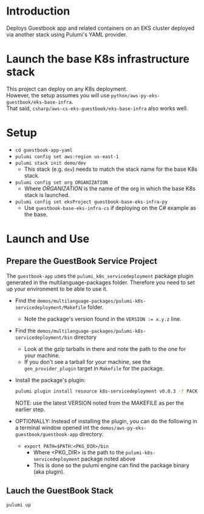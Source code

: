# Introduction
Deploys Guestbook app and related containers on an EKS cluster deployed via another stack 
using Pulumi's YAML provider.

# Launch the base K8s infrastructure stack
This project can deploy on any K8s deployment.  
However, the setup assumes you will use `python/aws-py-eks-guestbook/eks-base-infra`.  
That said, `csharp/aws-cs-eks-guestbook/eks-base-infra` also works well.

# Setup
- `cd guestbook-app-yaml`
- `pulumi config set aws:region us-east-1`
- `pulumi stack init demo/dev` 
  - This stack (e.g. `dev`) needs to match the stack name for the base K8s stack.
- `pulumi config set org ORGANIZATION`
  - Where *ORGANIZATION* is the name of the org in which the base K8s stack is launched.
- `pulumi config set eksProject guestbook-base-eks-infra-py`
  - Use `guestbook-base-eks-infra-cs` if deploying on the C# example as the base.

# Launch and Use
## Prepare the GuestBook Service Project
The `guestbook-app` uses the `pulumi_k8s_servicedeployment` package plugin generated in the multilanguage-packages folder. Therefore you need to set up your environment to be able to use it. 
- Find the `demos/multilanguage-packages/pulumi-k8s-servicedeployment/Makefile` folder.
  - Note the package's version found in the `VERSION := x.y.z` line.
- Find the `demos/multilanguage-packages/pulumi-k8s-servicedeployment/bin` directory
  - Look at the gzip tarballs in there and note the path to the one for your machine.
  - If you don't see a tarball for your machine, see the `gen_provider_plugin` target in `Makefile` for the package.
- Install the package's plugin:
  ```bash
  pulumi plugin install resource k8s-servicedeployment v0.0.3 -f PACKAGE_TARBALL_NOTED_ABOVE
  ```
  NOTE: use the latest VERSION noted from the MAKEFILE as per the earlier step.

- OPTIONALLY: Instead of installing the plugin, you can do the following in a terminal window opened int the `demos/aws-py-eks-guestbook/guestbook-app` directory:
  - `export PATH=$PATH:<PKG_DIR>/bin`
    - Where <PKG_DIR> is the path to the `pulumi-k8s-servicedeployment` package noted above
    - This is done so the pulumi engine can find the package binary (aka plugin).

## Lauch the GuestBook Stack
```bash
pulumi up
```